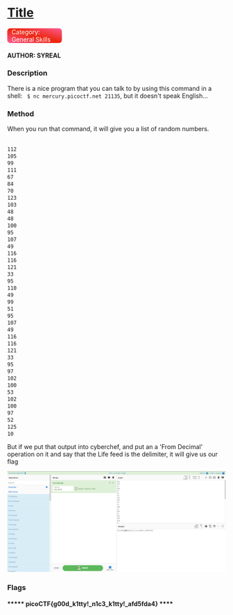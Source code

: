 # [Title]()
<div style="background-image: linear-gradient(to bottom left,#fd5d93,#ec250d,#fd5d93);margin-right:75%; padding-left:2%;border-radius: .4285rem; color:white">Category: General Skills</div>

#### AUTHOR: SYREAL

### Description

There is a nice program that you can talk to by using this command in a shell: `` $ nc mercury.picoctf.net 21135``, but it doesn't speak English...

### Method 

When you run that command, it will give you a list of random numbers.

```

112 
105
99
111
67
84
70
123
103
48
48
100
95
107
49
116
116
121
33
95
110
49
99
51
95
107
49
116
116
121
33
95
97
102
100
53
102
100
97
52
125
10
```

But if we put that output into cyberchef, and put an a 'From Decimal' operation on it and say that the Life feed is the delimiter, it will give us our flag

![Cyber chef netcat](https://raw.githubusercontent.com/Callum-Mason/CTF/master/picoCTF/2021/Nice%20netcat/assets/cyberchefnetcat.png "Cyber chef netcat")



### Flags


#### ***** picoCTF{g00d_k1tty!_n1c3_k1tty!_afd5fda4} ****